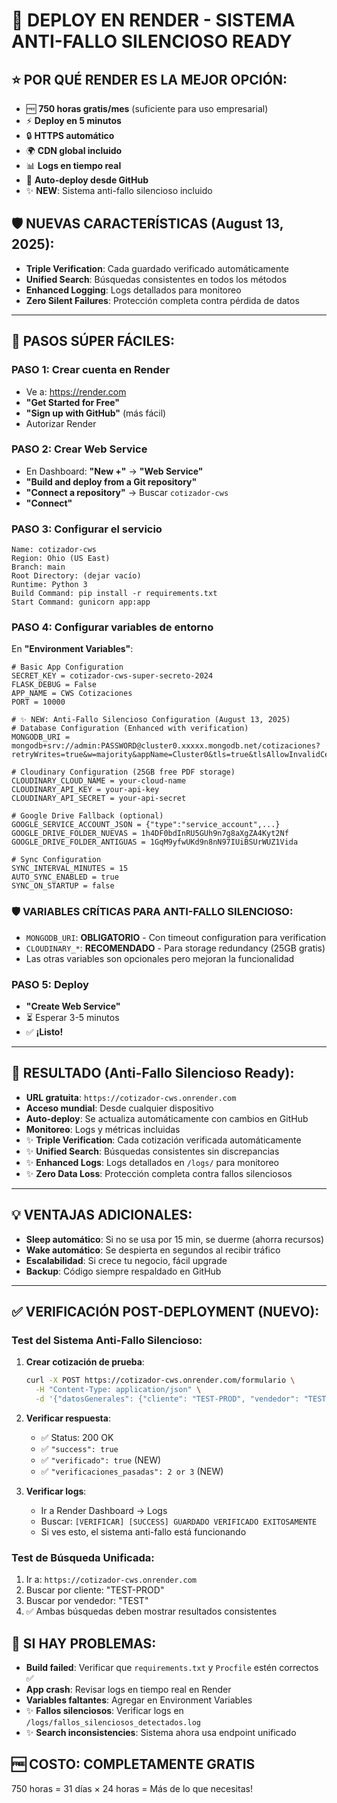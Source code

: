 # 🚀 **DEPLOY EN RENDER - SISTEMA ANTI-FALLO SILENCIOSO READY**

## ⭐ **POR QUÉ RENDER ES LA MEJOR OPCIÓN:**
- 🆓 **750 horas gratis/mes** (suficiente para uso empresarial)
- ⚡ **Deploy en 5 minutos**
- 🔒 **HTTPS automático**
- 🌍 **CDN global incluido**
- 📊 **Logs en tiempo real**
- 🔄 **Auto-deploy desde GitHub**
- ✨ **NEW**: Sistema anti-fallo silencioso incluido

## 🛡️ **NUEVAS CARACTERÍSTICAS (August 13, 2025):**
- **Triple Verification**: Cada guardado verificado automáticamente
- **Unified Search**: Búsquedas consistentes en todos los métodos
- **Enhanced Logging**: Logs detallados para monitoreo
- **Zero Silent Failures**: Protección completa contra pérdida de datos

---

## 🚀 **PASOS SÚPER FÁCILES:**

### **PASO 1: Crear cuenta en Render**
- Ve a: https://render.com
- **"Get Started for Free"**
- **"Sign up with GitHub"** (más fácil)
- Autorizar Render

### **PASO 2: Crear Web Service**
- En Dashboard: **"New +"** → **"Web Service"**
- **"Build and deploy from a Git repository"**
- **"Connect a repository"** → Buscar `cotizador-cws`
- **"Connect"**

### **PASO 3: Configurar el servicio**
```
Name: cotizador-cws
Region: Ohio (US East)
Branch: main
Root Directory: (dejar vacío)
Runtime: Python 3
Build Command: pip install -r requirements.txt
Start Command: gunicorn app:app
```

### **PASO 4: Configurar variables de entorno**
En **"Environment Variables"**:
```
# Basic App Configuration
SECRET_KEY = cotizador-cws-super-secreto-2024
FLASK_DEBUG = False
APP_NAME = CWS Cotizaciones
PORT = 10000

# ✨ NEW: Anti-Fallo Silencioso Configuration (August 13, 2025)
# Database Configuration (Enhanced with verification)
MONGODB_URI = mongodb+srv://admin:PASSWORD@cluster0.xxxxx.mongodb.net/cotizaciones?retryWrites=true&w=majority&appName=Cluster0&tls=true&tlsAllowInvalidCertificates=true&connectTimeoutMS=30000&socketTimeoutMS=30000

# Cloudinary Configuration (25GB free PDF storage)
CLOUDINARY_CLOUD_NAME = your-cloud-name  
CLOUDINARY_API_KEY = your-api-key
CLOUDINARY_API_SECRET = your-api-secret

# Google Drive Fallback (optional)
GOOGLE_SERVICE_ACCOUNT_JSON = {"type":"service_account",...}
GOOGLE_DRIVE_FOLDER_NUEVAS = 1h4DF0bdInRU5GUh9n7g8aXgZA4Kyt2Nf
GOOGLE_DRIVE_FOLDER_ANTIGUAS = 1GqM9yfwUKd9n8nN97IUiBSUrWUZ1Vida

# Sync Configuration
SYNC_INTERVAL_MINUTES = 15
AUTO_SYNC_ENABLED = true
SYNC_ON_STARTUP = false
```

### 🛡️ **VARIABLES CRÍTICAS PARA ANTI-FALLO SILENCIOSO:**
- `MONGODB_URI`: **OBLIGATORIO** - Con timeout configuration para verification
- `CLOUDINARY_*`: **RECOMENDADO** - Para storage redundancy (25GB gratis)
- Las otras variables son opcionales pero mejoran la funcionalidad

### **PASO 5: Deploy**
- **"Create Web Service"**
- ⏳ Esperar 3-5 minutos
- ✅ **¡Listo!**

---

## 🎉 **RESULTADO (Anti-Fallo Silencioso Ready):**
- **URL gratuita**: `https://cotizador-cws.onrender.com`
- **Acceso mundial**: Desde cualquier dispositivo
- **Auto-deploy**: Se actualiza automáticamente con cambios en GitHub
- **Monitoreo**: Logs y métricas incluidas
- ✨ **Triple Verification**: Cada cotización verificada automáticamente  
- ✨ **Unified Search**: Búsquedas consistentes sin discrepancias
- ✨ **Enhanced Logs**: Logs detallados en `/logs/` para monitoreo
- ✨ **Zero Data Loss**: Protección completa contra fallos silenciosos

---

## 💡 **VENTAJAS ADICIONALES:**
- **Sleep automático**: Si no se usa por 15 min, se duerme (ahorra recursos)
- **Wake automático**: Se despierta en segundos al recibir tráfico
- **Escalabilidad**: Si crece tu negocio, fácil upgrade
- **Backup**: Código siempre respaldado en GitHub

---

## ✅ **VERIFICACIÓN POST-DEPLOYMENT (NUEVO):**

### **Test del Sistema Anti-Fallo Silencioso:**
1. **Crear cotización de prueba**:
   ```bash
   curl -X POST https://cotizador-cws.onrender.com/formulario \
     -H "Content-Type: application/json" \
     -d '{"datosGenerales": {"cliente": "TEST-PROD", "vendedor": "TEST", "proyecto": "VERIFICACION-DEPLOYMENT"}}'
   ```

2. **Verificar respuesta**:
   - ✅ Status: 200 OK
   - ✅ `"success": true` 
   - ✅ `"verificado": true` (NEW)
   - ✅ `"verificaciones_pasadas": 2 or 3` (NEW)

3. **Verificar logs**:
   - Ir a Render Dashboard → Logs
   - Buscar: `[VERIFICAR] [SUCCESS] GUARDADO VERIFICADO EXITOSAMENTE`
   - Si ves esto, el sistema anti-fallo está funcionando

### **Test de Búsqueda Unificada:**
1. Ir a: `https://cotizador-cws.onrender.com`
2. Buscar por cliente: "TEST-PROD"
3. Buscar por vendedor: "TEST" 
4. ✅ Ambas búsquedas deben mostrar resultados consistentes

## 🔧 **SI HAY PROBLEMAS:**
- **Build failed**: Verificar que `requirements.txt` y `Procfile` estén correctos ✅
- **App crash**: Revisar logs en tiempo real en Render
- **Variables faltantes**: Agregar en Environment Variables
- ✨ **Fallos silenciosos**: Verificar logs en `/logs/fallos_silenciosos_detectados.log`
- ✨ **Search inconsistencies**: Sistema ahora usa endpoint unificado

## 🆓 **COSTO: COMPLETAMENTE GRATIS**
750 horas = 31 días × 24 horas = Más de lo que necesitas!